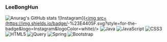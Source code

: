 ### LeeBongHun

<!--
**leebonghun/leebonghun** is a ✨ _special_ ✨ repository because its `README.md` (this file) appears on your GitHub profile.

Here are some ideas to get you started:

- 🔭 I’m currently working on ...
- 🌱 I’m currently learning ...
- 👯 I’m looking to collaborate on ...
- 🤔 I’m looking for help with ...
- 💬 Ask me about ...
- 📫 How to reach me: ...
- 😄 Pronouns: ...
- ⚡ Fun fact: ...
-->
![Anurag's GitHub stats](https://github-readme-stats.vercel.app/api?username=leebonghun&show_icons=true&theme=radical)
![Instagram](<a href="https://www.instagram.com/polehun0613/" target="_blank"><img src=(https://img.shields.io/badge/<handle>-%23E4405F.svg?style=for-the-badge&logo=Instagram&logoColor=white)/></a>
![Java](https://img.shields.io/badge/java-%23ED8B00.svg?style=for-the-badge&logo=java&logoColor=white)
![JavaScript](https://img.shields.io/badge/javascript-%23323330.svg?style=for-the-badge&logo=javascript&logoColor=%23F7DF1E)
![CSS3](https://img.shields.io/badge/css3-%231572B6.svg?style=for-the-badge&logo=css3&logoColor=white)
![HTML5](https://img.shields.io/badge/html5-%23E34F26.svg?style=for-the-badge&logo=html5&logoColor=white)
![jQuery](https://img.shields.io/badge/jquery-%230769AD.svg?style=for-the-badge&logo=jquery&logoColor=white)
![Spring](https://img.shields.io/badge/spring-%236DB33F.svg?style=for-the-badge&logo=spring&logoColor=white)
![Bootstrap](https://img.shields.io/badge/bootstrap-%23563D7C.svg?style=for-the-badge&logo=bootstrap&logoColor=white)

